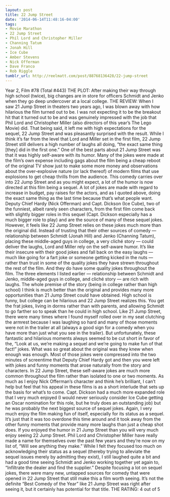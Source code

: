 ```yaml
---
layout: post
title: 22 Jump Street
date: '2014-06-14T11:48:16-04:00'
tags:
- Movie Marathon
- 22 Jump Street
- Phil Lord and Christopher Miller
- Channing Tatum
- Jonah Hill
- Ice Cube
- Amber Stevens
- Nick Offerman
- Dave Franco
- Rob Riggle
tumblr_url: http://reelmatt.com/post/88768136428/22-jump-street
---
```



Year 2, Film #78 (Total #443)
THE PLOT: After making their way through high school (twice), big changes are in store for officers Schmidt and Jenko when they go deep undercover at a local college.
THE REVIEW: When I saw 21 Jump Street in theaters two years ago, I was blown away with how hilarious the film turned out to be. I was not expecting it to be the breakout hit that it turned out to be and was genuinely impressed with the job that Phil Lord and Christopher Miller (also directors of this year’s The Lego Movie) did. That being said, it left me with high expectations for the sequel, 22 Jump Street and was pleasantly surprised with the result. While I think it’s far from the level that Lord and Miller set in the first film, 22 Jump Street still delivers a high number of laughs all doing, “the exact same thing [they] did in the first one.”
One of the best parts about 21 Jump Street was that it was highly self-aware with its humor. Many of the jokes were made at the film’s own expense including gags about the film being a cheap reboot of the original TV show just to make some more money and observations about the over-explosive nature (or lack thereof) of modern films that use explosions to get cheap thrills from the audience. This comedy carries over into 22 Jump Street and as you might expect, a lot of the humor is now directed at this film being a sequel. A lot of jokes are made with regard to increase in budget, pay raises for the actors, and as I quoted above, doing the exact same thing as the last time because that’s what people want. Deputy Chief Hardy (Nick Offerman) and Capt. Dickson (Ice Cube), two of the funniest, albeit rarely seen characters, from the first film come back with slightly bigger roles in this sequel (Capt. Dickson especially has a much bigger role to play) and are the source of many of these sequel jokes. However, it feels like 22 Jump Street relies on these jokes much more than the original did. Instead of trusting that their other sources of comedy — relationship between Schmidt (Jonah Hill) and Jenko (Channing Tatum), placing these middle-aged guys in college, a very cliché story — could deliver the laughs, Lord and Miller rely on the self-aware humor. It’s like their insecure with their good jokes and fall back on the easy laughs — much like going for a fart joke or someone getting kicked in the nuts — rather than trust in some of the quality jokes they have strewn throughout the rest of the film.
And they do have some quality jokes throughout the film. The three elements I listed earlier — relationship between Schmidt and Jenko, middle-aged guys in college, and cliché story — are rich with laughs. The whole premise of the story (being in college rather than high school) I think is much better than the original and provides many more opportunities than 21 Jump Street could have obtained. High school is funny, but college can be hilarious and 22 Jump Street realizes this. You get the frat jokes, living in dorms rather than with parents, and allowing Schmidt to go farther so to speak than he could in high school. Like 21 Jump Street, there were many times where I found myself rolled over in my seat clutching the armrest because I was laughing so hard and many of those moments were not in the trailer at all (always a good sign for a comedy when you have more than just what you see in the trailer).
But unfortunately, these fantastic and hilarious moments always seemed to be cut short in favor of the, “Look at us, we’re making a sequel and we’re going to make fun of that fact!” jokes. What was so great about the original was they knew when enough was enough. Most of those jokes were compressed into the two minutes of screentime that Deputy Chief Hardy got and then you were left with jokes and funny moments that arose naturally from the story and characters. In 22 Jump Street, these self-aware jokes are much more common throughout the film rather than isolated to one or two moments. As much as I enjoy Nick Offerman’s character and think he’s brilliant, I can’t help but feel that his appeal in these films is as a short interlude that sets up the basis for what’s to come. Capt. Dickson had a much more expanded role that I very much enjoyed (I would never seriously consider Ice Cube getting an Oscar nomination for this role, but he truly does an outstanding job) but he was probably the next biggest source of sequel jokes. Again, I very much enjoy the film making fun of itself, especially for its status as a sequel. It’s just that it was too overdone this time around and it took away from the other funny moments that provide many more laughs than just a cheap shot does.
If you enjoyed the humor in 21 Jump Street than you will very much enjoy seeing 22 Jump Street. Phil Lord and Christopher Miller have really made a name for themselves over the past few years and they’re now on my list of, “Will see anything they make.” While I felt they focused too much on acknowledging their status as a sequel (thereby trying to alleviate the sequel issues merely by admitting they exist), I still laughed quite a bit and had a good time seeing Schmidt and Jenko working together yet again to, “Infiltrate the dealer and find the supplier.” Despite focusing a lot on sequel jokes, there were many new, untapped sources for comedy that were opened in 22 Jump Street that still make this a film worth seeing. It’s not the definite “Best Comedy of the Year” like 21 Jump Street was right after seeing it, but it certainly has potential for that title.
THE RATING: 4 out of 5
